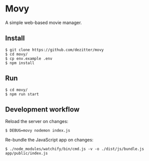 # Movy

A simple web-based movie manager.

## Install

    $ git clone https://github.com/dezitter/movy
    $ cd movy/
    $ cp env.example .env
    $ npm install

## Run

    $ cd movy/
    $ npm run start

## Development workflow

Reload the server on changes:

    $ DEBUG=movy nodemon index.js

Re-bundle the JavaScript app on changes:

    $ ./node_modules/watchify/bin/cmd.js -v -o ./dist/js/bundle.js app/public/index.js
